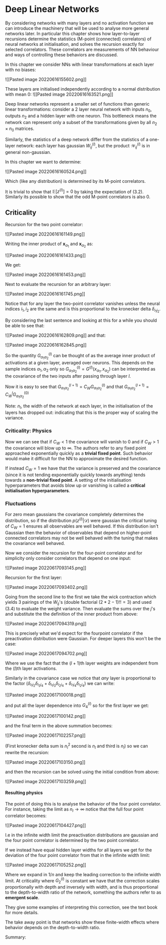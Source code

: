 # Deep Linear Networks
By considering networks with many layers and no activation function we can introduce the machinery that will be used to analyse more general networks later. In particular this chapter shows how layer-to-layer recursions determine the statistics (M-point (connected) correlators) of neural networks at initialisation, and solves the recursion exactly for selected correlators. These correlators are measurements of NN behaviour and ways of controlling these behaviors are discussed.

In this chapter we consider NNs with linear transformations at each layer with no biases:

![[Pasted image 20220616155602.png]]

These layers are initialised independently according to a normal distribution with mean 0:
![[Pasted image 20220616163521.png]]

Deep linear networks represent a smaller set of functions than generic linear transformations: consider a 2 layer neural network with inputs $n_0$, outputs $n_2$ and a hidden layer with one neuron. This bottleneck means the network can represent only a subset of the transformations given by all $n_2 \times n_0$ matrices.

Similarly, the statistics of a deep network differ from the statistics of a one-layer network: each layer has gaussian $W_{ij}^{(l)}$, but the product $\mathcal{W}_{ij}^{(l)}$ is in general non-gaussian.

In this chapter we want to determine: 

![[Pasted image 20220616160524.png]]

Which (like any distribution) is determined by its M-point correlators.

It is trivial to show that $\mathbb{E}[z^{(l)}] = 0$ by taking the expectation of (3.2). Similarly its possible to show that the odd M-point correlators is also $0$.

## Criticality

Recursion for the two point correlator:

![[Pasted image 20220616161149.png]]

Writing the inner product of $\mathbf{x}_{\alpha_1}$ and $\mathbf{x}_{\alpha_2}$ as:

![[Pasted image 20220616161433.png]]

We get:

![[Pasted image 20220616161453.png]]

Next to evaluate the recursion for an arbitrary layer:

![[Pasted image 20220616161745.png]]

Notice that for any layer the two-point correlator vanishes unless the neural indices $i_1, i_2$ are the same and is this proportional to the kronecker delta $\delta_{{i_1}{i_2}}$. 

By considering the last sentence and looking at this for a while you should be able to see that:

![[Pasted image 20220616162809.png]]
and that:

![[Pasted image 20220616162845.png]]

So the quantity $G^{(l)}_{{\alpha_1}{\alpha_2}}$ can be thought of as the average inner product of activations at a given layer, averaged over neurons. This depends on the sample indices $\alpha_1, \alpha_2$ only so $G^{(l)}_{{\alpha_1}{\alpha_2}} = G^{(l)}({x_{\alpha_1},x_{\alpha_2}})$ can be interpreted as the covariance of the two inputs after passing through layer $l$. 

Now it is easy to see that $G^{(l+1)}_{{\alpha_1}{\alpha_2}} = C_WG^{(l)}_{{\alpha_1}{\alpha_2}}$ and that $G^{(l+1)}_{{\alpha_1}{\alpha_2}} = C_W^lG^{(0)}_{{\alpha_1}{\alpha_2}}$ 

Note: $n_l$, the width of the network at each layer, in the initialisation of the layers has dropped out: indicating that this is the proper way of scaling the variance.

### Criticality: Physics
Now we can see that if $C_W < 1$ the covariance will vanish to $0$ and if $C_W > 1$ the covariance will blow up to $\infty$. The authors refer to any fixed point approached exponentially quickly as a **trivial fixed point**. Such behavior would make it difficult for the NN to approximate the desired function.

If instead $C_W = 1$ we have that the variance is preserved and the covariance (since it is not tending exponentially quickly towards anything) tends towards a **non-trivial fixed point**. A setting of the initialisation hyperparameters that avoids blow up or vanishing is called a **critical initialisation hyperparameters**. 

### Fluctuations
For zero mean gaussians the covariance completely determines the distribution, so if the distribution $p(z^{(l)}|\mathcal{D})$ were gaussian the critical tuning of $C_W=1$ ensures all observables are well behaved. If this distribution isn't Gaussian then the behavior of observables that depend on higher-point connected correlators may not be well behaved with the tuning that makes the covariance well behaved.

Now we consider the recursion for the four-point correlator and for simplicity only consider correlators that depend on one input:

![[Pasted image 20220617093145.png]]

Recursion for the first layer:

![[Pasted image 20220617093402.png]]

Going from the second line to the first we take the wick contraction which yields 3 pairings of the $W_{ij}$'s (double factorial $(2*2 - 1)!! = 3$) and used (3.4) to evaluate the weight variance. Then evaluate the sums over the $j$'s and substitute the the definition of the inner product from above:

![[Pasted image 20220617094319.png]]

This is precisely what we'd expect for the fourpoint correlator if the preactivation distribution were Gaussian. For deeper layers this won't be the case:

![[Pasted image 20220617094702.png]]

Where we use the fact that the $(l+1)$th layer weights are independent from the $(l)$th layer activations.

Similarly in the covariance case we notice that *any* layer is proportional to the factor $(\delta_{{i_1}{i_2}}\delta_{{i_3}{i_4}} + \delta_{{i_1}{i_3}}\delta_{{i_2}{i_4}} + \delta_{{i_1}{i_4}}\delta_{{i_2}{i_4}})$ we can write:

![[Pasted image 20220617100018.png]]

and put all the layer dependence into $G_4^{(l)}$ so for the first layer we get:

![[Pasted image 20220617100142.png]]

and the final term in the above summation becomes:

![[Pasted image 20220617102257.png]]

(First kronecker delta sum is $n_l^2$ second is $n_l$ and third is $n_l$) so we can rewrite the recursion:

![[Pasted image 20220617103150.png]]

and then the recursion can be solved using the initial condition from above:

![[Pasted image 20220617103259.png]]

#### Resulting physics
The point of doing this is to analyse the behavior of the four point correlator. For instance, taking the limit as $n_l \rightarrow \infty$ notice that the full four point correlator becomes:

![[Pasted image 20220617104427.png]]

I.e in the infinite width limit the preactivation distributions are gaussian and the four point correlator is determined by the two point correlator.

If we instead have equal hidden layer widths for all layers we get for the deviation of the four point correlator from that in the infinite width limit:

![[Pasted image 20220617105252.png]]

Where we expand in $1/n$ and keep the leading correction to the infinite width limit. At criticality where $G^{(l)}_2$ is constant we have that the correction scales proportionally with depth and inversely with width, and is thus proportional to the depth-to-width ratio of the network, something the authors refer to as **emergent scale**.

They give some examples of interpreting this correction, see the text book for more details.

The take away point is that networks show these finite-width effects where behavior depends on the depth-to-width ratio.


Summary:


